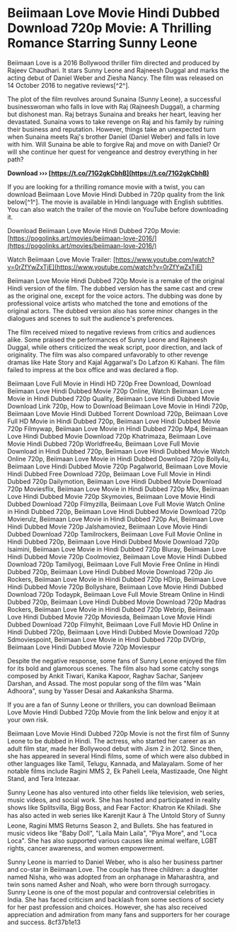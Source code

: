 # Beiimaan Love Movie Hindi Dubbed Download 720p Movie: A Thrilling Romance Starring Sunny Leone
 
Beiimaan Love is a 2016 Bollywood thriller film directed and produced by Rajeev Chaudhari. It stars Sunny Leone and Rajneesh Duggal and marks the acting debut of Daniel Weber and Ziesha Nancy. The film was released on 14 October 2016 to negative reviews[^2^].
 
The plot of the film revolves around Sunaina (Sunny Leone), a successful businesswoman who falls in love with Raj (Rajneesh Duggal), a charming but dishonest man. Raj betrays Sunaina and breaks her heart, leaving her devastated. Sunaina vows to take revenge on Raj and his family by ruining their business and reputation. However, things take an unexpected turn when Sunaina meets Raj's brother Daniel (Daniel Weber) and falls in love with him. Will Sunaina be able to forgive Raj and move on with Daniel? Or will she continue her quest for vengeance and destroy everything in her path?
 
**Download ››› [https://t.co/71G2gkCbhB](https://t.co/71G2gkCbhB)**


 
If you are looking for a thrilling romance movie with a twist, you can download Beiimaan Love Movie Hindi Dubbed in 720p quality from the link below[^1^]. The movie is available in Hindi language with English subtitles. You can also watch the trailer of the movie on YouTube before downloading it.
 
Download Beiimaan Love Movie Hindi Dubbed 720p Movie: [https://pogolinks.art/movies/beiimaan-love-2016/](https://pogolinks.art/movies/beiimaan-love-2016/)
 
Watch Beiimaan Love Movie Trailer: [https://www.youtube.com/watch?v=0rZfYwZxTjE](https://www.youtube.com/watch?v=0rZfYwZxTjE)
  
Beiimaan Love Movie Hindi Dubbed 720p Movie is a remake of the original Hindi version of the film. The dubbed version has the same cast and crew as the original one, except for the voice actors. The dubbing was done by professional voice artists who matched the tone and emotions of the original actors. The dubbed version also has some minor changes in the dialogues and scenes to suit the audience's preferences.
 
The film received mixed to negative reviews from critics and audiences alike. Some praised the performances of Sunny Leone and Rajneesh Duggal, while others criticized the weak script, poor direction, and lack of originality. The film was also compared unfavorably to other revenge dramas like Hate Story and Kajal Aggarwal's Do Lafzon Ki Kahani. The film failed to impress at the box office and was declared a flop.
 
Beiimaan Love Full Movie in Hindi HD 720p Free Download,  Download Beiimaan Love Hindi Dubbed Movie 720p Online,  Watch Beiimaan Love Movie in Hindi Dubbed 720p Quality,  Beiimaan Love Hindi Dubbed Movie Download Link 720p,  How to Download Beiimaan Love Movie in Hindi 720p,  Beiimaan Love Movie Hindi Dubbed Torrent Download 720p,  Beiimaan Love Full HD Movie in Hindi Dubbed 720p,  Beiimaan Love Hindi Dubbed Movie 720p Filmywap,  Beiimaan Love Movie in Hindi Dubbed 720p Mp4,  Beiimaan Love Hindi Dubbed Movie Download 720p Khatrimaza,  Beiimaan Love Movie Hindi Dubbed 720p Worldfree4u,  Beiimaan Love Full Movie Download in Hindi Dubbed 720p,  Beiimaan Love Hindi Dubbed Movie Watch Online 720p,  Beiimaan Love Movie in Hindi Dubbed Download 720p Bolly4u,  Beiimaan Love Hindi Dubbed Movie 720p Pagalworld,  Beiimaan Love Movie Hindi Dubbed Free Download 720p,  Beiimaan Love Full Movie in Hindi Dubbed 720p Dailymotion,  Beiimaan Love Hindi Dubbed Movie Download 720p Moviesflix,  Beiimaan Love Movie in Hindi Dubbed 720p Mkv,  Beiimaan Love Hindi Dubbed Movie 720p Skymovies,  Beiimaan Love Movie Hindi Dubbed Download 720p Filmyzilla,  Beiimaan Love Full Movie Watch Online in Hindi Dubbed 720p,  Beiimaan Love Hindi Dubbed Movie Download 720p Movierulz,  Beiimaan Love Movie in Hindi Dubbed 720p Avi,  Beiimaan Love Hindi Dubbed Movie 720p Jalshamoviez,  Beiimaan Love Movie Hindi Dubbed Download 720p Tamilrockers,  Beiimaan Love Full Movie Online in Hindi Dubbed 720p,  Beiimaan Love Hindi Dubbed Movie Download 720p Isaimini,  Beiimaan Love Movie in Hindi Dubbed 720p Bluray,  Beiimaan Love Hindi Dubbed Movie 720p Coolmoviez,  Beiimaan Love Movie Hindi Dubbed Download 720p Tamilyogi,  Beiimaan Love Full Movie Free Online in Hindi Dubbed 720p,  Beiimaan Love Hindi Dubbed Movie Download 720p Jio Rockers,  Beiimaan Love Movie in Hindi Dubbed 720p HDrip,  Beiimaan Love Hindi Dubbed Movie 720p Bollyshare,  Beiimaan Love Movie Hindi Dubbed Download 720p Todaypk,  Beiimaan Love Full Movie Stream Online in Hindi Dubbed 720p,  Beiimaan Love Hindi Dubbed Movie Download 720p Madras Rockers,  Beiimaan Love Movie in Hindi Dubbed 720p Webrip,  Beiimaan Love Hindi Dubbed Movie 720p Moviesda,  Beiimaan Love Movie Hindi Dubbed Download 720p Filmyhit,  Beiimaan Love Full Movie HD Online in Hindi Dubbed 720p,  Beiimaan Love Hindi Dubbed Movie Download 720p Sdmoviespoint,  Beiimaan Love Movie in Hindi Dubbed 720p DVDrip,  Beiimaan Love Hindi Dubbed Movie 720p Moviespur
 
Despite the negative response, some fans of Sunny Leone enjoyed the film for its bold and glamorous scenes. The film also had some catchy songs composed by Ankit Tiwari, Kanika Kapoor, Raghav Sachar, Sanjeev Darshan, and Assad. The most popular song of the film was "Main Adhoora", sung by Yasser Desai and Aakanksha Sharma.
 
If you are a fan of Sunny Leone or thrillers, you can download Beiimaan Love Movie Hindi Dubbed 720p Movie from the link below and enjoy it at your own risk.
  
Beiimaan Love Movie Hindi Dubbed 720p Movie is not the first film of Sunny Leone to be dubbed in Hindi. The actress, who started her career as an adult film star, made her Bollywood debut with Jism 2 in 2012. Since then, she has appeared in several Hindi films, some of which were also dubbed in other languages like Tamil, Telugu, Kannada, and Malayalam. Some of her notable films include Ragini MMS 2, Ek Paheli Leela, Mastizaade, One Night Stand, and Tera Intezaar.
 
Sunny Leone has also ventured into other fields like television, web series, music videos, and social work. She has hosted and participated in reality shows like Splitsvilla, Bigg Boss, and Fear Factor: Khatron Ke Khiladi. She has also acted in web series like Karenjit Kaur â The Untold Story of Sunny Leone, Ragini MMS Returns Season 2, and Bullets. She has featured in music videos like "Baby Doll", "Laila Main Laila", "Piya More", and "Loca Loca". She has also supported various causes like animal welfare, LGBT rights, cancer awareness, and women empowerment.
 
Sunny Leone is married to Daniel Weber, who is also her business partner and co-star in Beiimaan Love. The couple has three children: a daughter named Nisha, who was adopted from an orphanage in Maharashtra, and twin sons named Asher and Noah, who were born through surrogacy. Sunny Leone is one of the most popular and controversial celebrities in India. She has faced criticism and backlash from some sections of society for her past profession and choices. However, she has also received appreciation and admiration from many fans and supporters for her courage and success.
 8cf37b1e13
 
